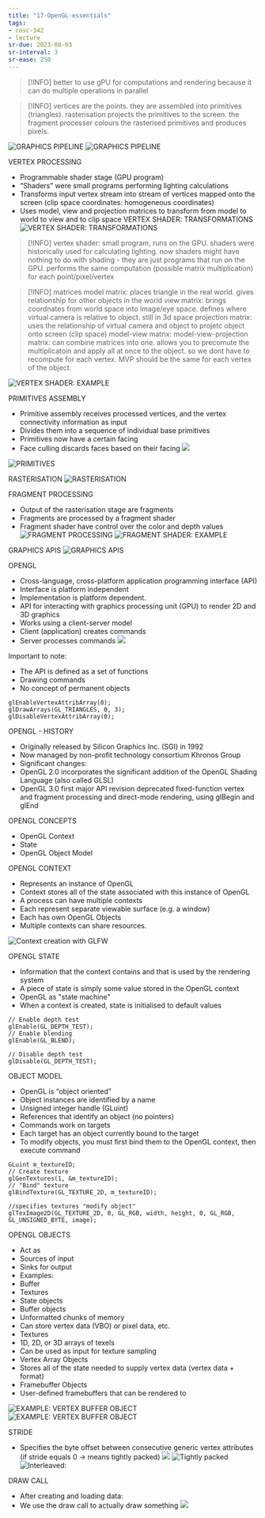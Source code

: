 ```yaml
---
title: "17-OpenGL-essentials"
tags: 
- cosc-342
- lecture
sr-due: 2023-08-03
sr-interval: 3
sr-ease: 250
---
```


> [!INFO] better to use gPU for computations and rendering because it can do multiple operations in parallel

> [!INFO] vertices are the points. they are assembled into primitives (triangles). rasterisation projects the primitives to the screen. the fragment processer colours the rasterised primitives and produces pixels.

![GRAPHICS PIPELINE](https://i.imgur.com/RUY0jsN.png)
![GRAPHICS PIPELINE](https://i.imgur.com/LgzVaeQ.png)

VERTEX PROCESSING
- Programmable shader stage (GPU program) 
- “Shaders” were small programs performing lighting calculations 
- Transforms input vertex stream into stream of vertices mapped onto the screen (clip space coordinates: homogeneous coordinates) 
- Uses model, view and projection matrices to transform from model to world to view and to clip space
VERTEX SHADER: TRANSFORMATIONS
![VERTEX SHADER: TRANSFORMATIONS](https://i.imgur.com/69mgYvL.png)

> [!INFO] vertex shader: small program, runs on the GPU. shaders were historically used for calculating lighting. now shaders might have nothing to do with shading - they are just programs that run on the GPU. 
> performs the same computation (possible matrix multiplication) for each point/pixel/vertex

> [!INFO] matrices
> model matrix: places triangle in the real world. gives relationship for other objects in the world
> view matrix: brings coordnates from world space into image/eye space. defines where virtual camera is relative to object. still in 3d space
> projection matrix: uses the relationship of virtual camera and object to projetc object onto screen (clip space)
> model-view matrix: model-view-projection matrix: can combine matrices into one. allows you to precomute the multiplicatoin and apply all at once to the object. so we dont have to recompute for each vertex. MVP should be the same for each vertex of the object.

![VERTEX SHADER: EXAMPLE](https://i.imgur.com/aEtj50Z.png)

PRIMITIVES ASSEMBLY
- Primitive assembly receives processed vertices, and the vertex connectivity information as input 
- Divides them into a sequence of individual base primitives 
- Primitives now have a certain facing 
- Face culling discards faces based on their facing
![](https://i.imgur.com/GLRHNvK.png)

![PRIMITIVES](https://i.imgur.com/TKEx7ge.png)

RASTERISATION
![RASTERISATION](https://i.imgur.com/Us6TdGw.png)

FRAGMENT PROCESSING
- Output of the rasterisation stage are fragments 
- Fragments are processed by a fragment shader 
- Fragment shader have control over the color and depth values
![FRAGMENT PROCESSING](https://i.imgur.com/Ja98OcA.png)
![FRAGMENT SHADER: EXAMPLE](https://i.imgur.com/HLJzgWy.png)

GRAPHICS APIS
![GRAPHICS APIS](https://i.imgur.com/lBKyqjl.png)

OPENGL

- Cross-language, cross-platform application programming interface (API) 
- Interface is platform independent 
- Implementation is platform dependent. 
- API for interacting with graphics processing unit (GPU) to render 2D and 3D graphics 
- Works using a client-server model 
- Client (application) creates commands 
- Server processes commands
![](https://i.imgur.com/f3UWZwU.png)

Important to note: 
- The API is defined as a set of functions 
- Drawing commands 
- No concept of permanent objects

```
glEnableVertexAttribArray(0); 
glDrawArrays(GL_TRIANGLES, 0, 3); 
glDisableVertexAttribArray(0);
```


OPENGL - HISTORY
- Originally released by Silicon Graphics Inc. (SGI) in 1992 
- Now managed by non-profit technology consortium Khronos Group 
- Significant changes: 
- OpenGL 2.0 incorporates the significant addition of the OpenGL Shading Language (also called GLSL) 
- OpenGL 3.0 first major API revision deprecated fixed-function vertex and fragment processing and direct-mode rendering, using glBegin and glEnd

OPENGL CONCEPTS
- OpenGL Context 
- State 
- OpenGL Object Model

OPENGL CONTEXT
- Represents an instance of OpenGL 
- Context stores all of the state associated with this instance of OpenGL 
- A process can have multiple contexts 
- Each represent separate viewable surface (e.g. a window) 
- Each has own OpenGL Objects 
- Multiple contexts can share resources.

![Context creation with GLFW](https://i.imgur.com/vWQrTdR.png)

OPENGL STATE
- Information that the context contains and that is used by the rendering system 
- A piece of state is simply some value stored in the OpenGL context 
- OpenGL as "state machine" 
- When a context is created, state is initialised to default values

```
// Enable depth test 
glEnable(GL_DEPTH_TEST); 
// Enable blending 
glEnable(GL_BLEND); 

// Disable depth test 
glDisable(GL_DEPTH_TEST);
```

OBJECT MODEL
- OpenGL is “object oriented” 
- Object instances are identified by a name 
- Unsigned integer handle (GLuint) 
- References that identify an object (no pointers) 
- Commands work on targets 
- Each target has an object currently bound to the target 
- To modify objects, you must first bind them to the OpenGL context, then execute command

```
GLuint m_textureID; 
// Create texture 
glGenTextures(1, &m_textureID); 
// "Bind" texture 
glBindTexture(GL_TEXTURE_2D, m_textureID);

//specifies textures "modify object"
glTexImage2D(GL_TEXTURE_2D, 0, GL_RGB, width, height, 0, GL_RGB, GL_UNSIGNED_BYTE, image);
```

OPENGL OBJECTS
- Act as 
- Sources of input 
- Sinks for output 
- Examples: 
- Buffer 
- Textures 
- State objects
- Buffer objects 
- Unformatted chunks of memory 
- Can store vertex data (VBO) or pixel data, etc. 
- Textures 
- 1D, 2D, or 3D arrays of texels 
- Can be used as input for texture sampling 
- Vertex Array Objects 
- Stores all of the state needed to supply vertex data (vertex data + format) 
- Framebuffer Objects 
- User-defined framebuffers that can be rendered to

![EXAMPLE: VERTEX BUFFER OBJECT](https://i.imgur.com/fyGvJ6y.png)
![EXAMPLE: VERTEX BUFFER OBJECT](https://i.imgur.com/Ahl2Zk5.png)


STRIDE

- Specifies the byte offset between consecutive generic vertex attributes (if stride equals 0 -> means tightly packed)
![](https://i.imgur.com/vrdFqlF.png)
![Tightly packed](https://i.imgur.com/uPpm03x.png)
![Interleaved:](https://i.imgur.com/Cc8DIoJ.png)

DRAW CALL
- After creating and loading data: 
- We use the draw call to actually draw something
![](https://i.imgur.com/6mW4Io7.png)
